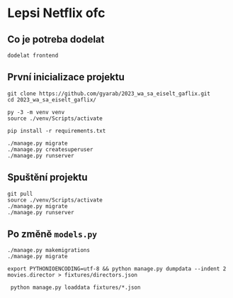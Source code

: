 # Lepsi Netflix ofc


## Co je potreba dodelat

```
dodelat frontend
```

## První inicializace projektu

```
git clone https://github.com/gyarab/2023_wa_sa_eiselt_gaflix.git
cd 2023_wa_sa_eiselt_gaflix/

py -3 -m venv venv
source ./venv/Scripts/activate

pip install -r requirements.txt
```

```
./manage.py migrate
./manage.py createsuperuser
./manage.py runserver
```

## Spuštění projektu

```
git pull
source ./venv/Scripts/activate
./manage.py migrate
./manage.py runserver
```

## Po změně `models.py`

```
./manage.py makemigrations
./manage.py migrate
```

```
export PYTHONIOENCODING=utf-8 && python manage.py dumpdata --indent 2 movies.director > fixtures/directors.json
```
```
 python manage.py loaddata fixtures/*.json
```
